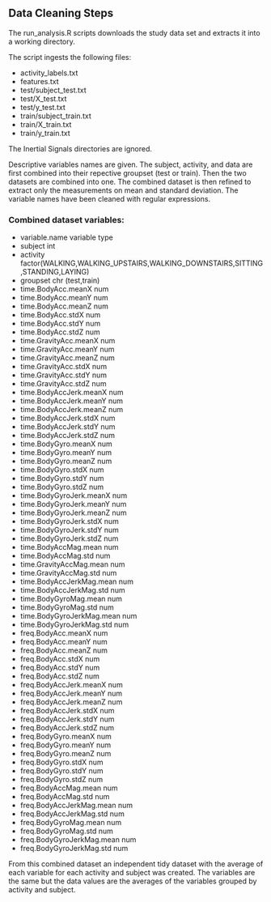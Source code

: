 ## Data Cleaning Steps

The run_analysis.R scripts downloads the study data set and extracts it into a working directory.  

The script ingests the following files:
* activity_labels.txt
* features.txt
* test/subject_test.txt
* test/X_test.txt
* test/y_test.txt
* train/subject_train.txt
* train/X_train.txt
* train/y_train.txt

The Inertial Signals directories are ignored.

Descriptive variables names are given.  The subject, activity, and data are first combined into their repective groupset (test or train).  Then the two datasets are combined into one.   The combined dataset is then refined to extract only the measurements on mean and standard deviation.  The variable names have been cleaned with regular expressions.

### Combined dataset variables:
* variable.name variable type
* subject	int 
* activity	factor(WALKING,WALKING_UPSTAIRS,WALKING_DOWNSTAIRS,SITTING,STANDING,LAYING)
* groupset	chr (test,train)
* time.BodyAcc.meanX	num
* time.BodyAcc.meanY	num
* time.BodyAcc.meanZ	num
* time.BodyAcc.stdX	num
* time.BodyAcc.stdY	num
* time.BodyAcc.stdZ	num
* time.GravityAcc.meanX	num
* time.GravityAcc.meanY	num
* time.GravityAcc.meanZ	num
* time.GravityAcc.stdX	num
* time.GravityAcc.stdY	num
* time.GravityAcc.stdZ	num
* time.BodyAccJerk.meanX	num
* time.BodyAccJerk.meanY	num
* time.BodyAccJerk.meanZ	num
* time.BodyAccJerk.stdX	num
* time.BodyAccJerk.stdY	num
* time.BodyAccJerk.stdZ	num
* time.BodyGyro.meanX	num
* time.BodyGyro.meanY	num
* time.BodyGyro.meanZ	num
* time.BodyGyro.stdX	num
* time.BodyGyro.stdY	num
* time.BodyGyro.stdZ	num
* time.BodyGyroJerk.meanX	num
* time.BodyGyroJerk.meanY	num
* time.BodyGyroJerk.meanZ	num
* time.BodyGyroJerk.stdX	num
* time.BodyGyroJerk.stdY	num
* time.BodyGyroJerk.stdZ	num
* time.BodyAccMag.mean	num
* time.BodyAccMag.std	num
* time.GravityAccMag.mean	num
* time.GravityAccMag.std	num
* time.BodyAccJerkMag.mean	num
* time.BodyAccJerkMag.std	num
* time.BodyGyroMag.mean	num
* time.BodyGyroMag.std	num
* time.BodyGyroJerkMag.mean	num
* time.BodyGyroJerkMag.std	num
* freq.BodyAcc.meanX	num
* freq.BodyAcc.meanY	num
* freq.BodyAcc.meanZ	num
* freq.BodyAcc.stdX	num
* freq.BodyAcc.stdY	num
* freq.BodyAcc.stdZ	num
* freq.BodyAccJerk.meanX	num
* freq.BodyAccJerk.meanY	num
* freq.BodyAccJerk.meanZ	num
* freq.BodyAccJerk.stdX	num
* freq.BodyAccJerk.stdY	num
* freq.BodyAccJerk.stdZ	num
* freq.BodyGyro.meanX	num
* freq.BodyGyro.meanY	num
* freq.BodyGyro.meanZ	num
* freq.BodyGyro.stdX	num
* freq.BodyGyro.stdY	num
* freq.BodyGyro.stdZ	num
* freq.BodyAccMag.mean	num
* freq.BodyAccMag.std	num
* freq.BodyAccJerkMag.mean	num
* freq.BodyAccJerkMag.std	num
* freq.BodyGyroMag.mean	num
* freq.BodyGyroMag.std	num
* freq.BodyGyroJerkMag.mean	num
* freq.BodyGyroJerkMag.std	num

From this combined dataset an independent tidy dataset with the average of each variable for each activity and subject was created.  The variables are the same but the data values are the averages of the variables grouped by activity and subject.
